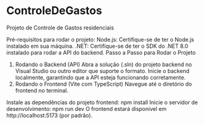 # ControleDeGastos
Projeto de Controle de Gastos residenciais

Pré-requisitos para rodar o projeto:
Node.js: Certifique-se de ter o Node.js instalado em sua máquina.
.NET: Certifique-se de ter o SDK do .NET 8.0 instalado para rodar a API do backend.
Passo a Passo para Rodar o Projeto
1. Rodando o Backend (API)
Abra a solução (.sln) do projeto backend no Visual Studio ou outro editor que suporte o formato.
Inicie o backend localmente, garantindo que a API esteja funcionando corretamente.
2. Rodando o Frontend (Vite com TypeScript)
Navegue até o diretório do frontend no terminal.

Instale as dependências do projeto frontend:
npm install
Inicie o servidor de desenvolvimento:
npm run dev
O frontend estará disponível em http://localhost:5173 (por padrão).
